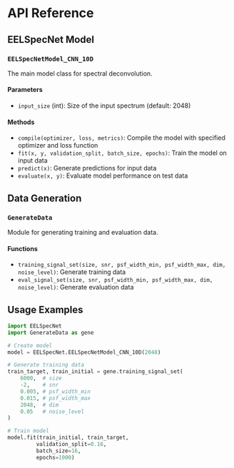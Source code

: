 # API Reference

## EELSpecNet Model

### `EELSpecNetModel_CNN_10D`

The main model class for spectral deconvolution.

#### Parameters

- `input_size` (int): Size of the input spectrum (default: 2048)

#### Methods

- `compile(optimizer, loss, metrics)`: Compile the model with specified optimizer and loss function
- `fit(x, y, validation_split, batch_size, epochs)`: Train the model on input data
- `predict(x)`: Generate predictions for input data
- `evaluate(x, y)`: Evaluate model performance on test data

## Data Generation

### `GenerateData`

Module for generating training and evaluation data.

#### Functions

- `training_signal_set(size, snr, psf_width_min, psf_width_max, dim, noise_level)`: Generate training data
- `eval_signal_set(size, snr, psf_width_min, psf_width_max, dim, noise_level)`: Generate evaluation data

## Usage Examples

```python
import EELSpecNet
import GenerateData as gene

# Create model
model = EELSpecNet.EELSpecNetModel_CNN_10D(2048)

# Generate training data
train_target, train_initial = gene.training_signal_set(
    6000,  # size
    -2,    # snr
    0.005, # psf_width_min
    0.015, # psf_width_max
    2048,  # dim
    0.05   # noise_level
)

# Train model
model.fit(train_initial, train_target, 
         validation_split=0.16,
         batch_size=16,
         epochs=1000)
``` 
